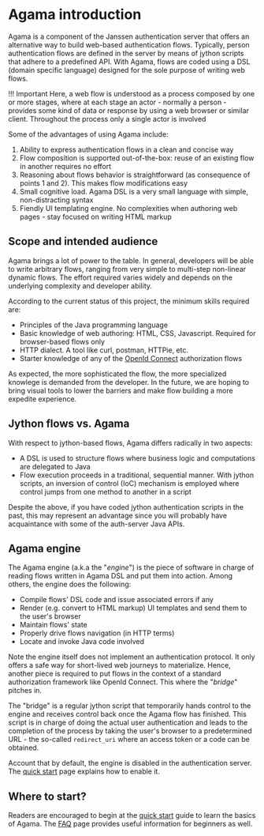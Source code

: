 # Agama introduction

Agama is a component of the Janssen authentication server that offers an alternative way to build web-based authentication flows. Typically, person authentication flows are defined in the server by means of jython scripts that adhere to a predefined API. With Agama, flows are coded using a DSL (domain specific language) designed for the sole purpose of writing web flows. 

!!! Important
    Here, a web flow is understood as a process composed by one or more stages, where at each stage an actor - normally a person - provides some kind of data or response by using a web browser or similar client. Throughout the process only a single actor is involved

Some of the advantages of using Agama include:

1. Ability to express authentication flows in a clean and concise way
1. Flow composition is supported out-of-the-box: reuse of an existing flow in another requires no effort
1. Reasoning about flows behavior is straightforward (as consequence of points 1 and 2). This makes flow modifications easy
1. Small cognitive load. Agama DSL is a very small language with simple, non-distracting syntax
1. Fiendly UI templating engine. No complexities when authoring web pages - stay focused on writing HTML markup

## Scope and intended audience

Agama brings a lot of power to the table. In general, developers will be able to write arbitrary flows, ranging from very simple to multi-step non-linear dynamic flows. The effort required varies widely and depends on the underlying complexity and developer ability.

According to the current status of this project, the minimum skills required are:

- Principles of the Java programming language
- Basic knowledge of web authoring: HTML, CSS, Javascript. Required for browser-based flows only
- HTTP dialect. A tool like curl, postman, HTTPie, etc.
- Starter knowledge of any of the [OpenId Connect](https://openid.net/specs/openid-connect-core-1_0.html) authorization flows 

As expected, the more sophisticated the flow, the more specialized knowlege is demanded from the developer. In the future, we are hoping to bring visual tools to lower the barriers and make flow building a more expedite experience.

## Jython flows vs. Agama 

With respect to jython-based flows, Agama differs radically in two aspects:

- A DSL is used to structure flows where business logic and computations are delegated to Java
- Flow execution proceeds in a traditional, sequential manner. With jython scripts, an inversion of control (IoC) mechanism is employed where control jumps from one method to another in a script

Despite the above, if you have coded jython authentication scripts in the past, this may represent an advantage since you will probably have acquaintance with some of the auth-server Java APIs.

## Agama engine

The Agama engine (a.k.a the "_engine_") is the piece of software in charge of reading flows written in Agama DSL and put them into action. Among others, the engine does the following:

- Compile flows' DSL code and issue associated errors if any 
- Render (e.g. convert to HTML markup) UI templates and send them to the user's browser
- Maintain flows' state
- Properly drive flows navigation (in HTTP terms)
- Locate and invoke Java code involved 

Note the engine itself does not implement an authentication protocol. It only offers a safe way for short-lived web journeys to materialize. Hence, another piece is required to put flows in the context of a standard authorization framework like OpenId Connect. This where the "_bridge_" pitches in. 

The "bridge" is a regular jython script that temporarily hands control to the engine and receives control back once the Agama flow has finished. This script is in charge of doing the actual user authentication and leads to the completion of the process by taking the user's browser to a predetermined URL - the so-called `redirect_uri` where an access token or a code can be obtained.

Account that by default, the engine is disabled in the authentication server. The [quick start](./quick-start.md) page explains how to enable it. 

## Where to start?

Readers are encouraged to begin at the [quick start](./quick-start.md) guide to learn the basics of Agama. The [FAQ](./faq.md) page provides useful information for beginners as well.

